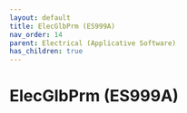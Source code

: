 ```yaml
---
layout: default
title: ElecGlbPrm (ES999A)
nav_order: 14
parent: Electrical (Applicative Software)
has_children: true
---
```

# ElecGlbPrm (ES999A)
